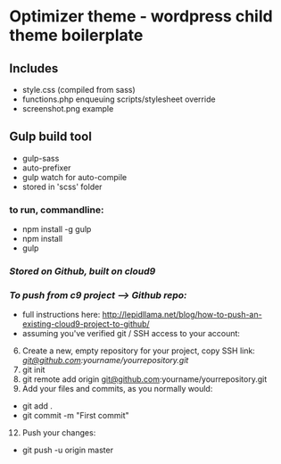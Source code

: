 # Optimizer theme - wordpress child theme boilerplate

## Includes
- style.css (compiled from sass)
- functions.php enqueuing scripts/stylesheet override
- screenshot.png example

## Gulp build tool
- gulp-sass
- auto-prefixer
- gulp watch for auto-compile
- stored in 'scss' folder
### to run, commandline:
- npm install -g gulp
- npm install
- gulp


### *Stored on Github, built on cloud9*
### *To push from c9 project --> Github repo:*
- full instructions here: http://lepidllama.net/blog/how-to-push-an-existing-cloud9-project-to-github/
- assuming you've verified git / SSH access to your account:
6. Create a new, empty repository for your project, copy SSH link: *git@github.com:yourname/yourrepository.git*
9. git init
10. git remote add origin git@github.com:yourname/yourrepository.git
11. Add your files and commits, as you normally would:
- git add .
- git commit -m "First commit"
12. Push your changes:
- git push -u origin master
